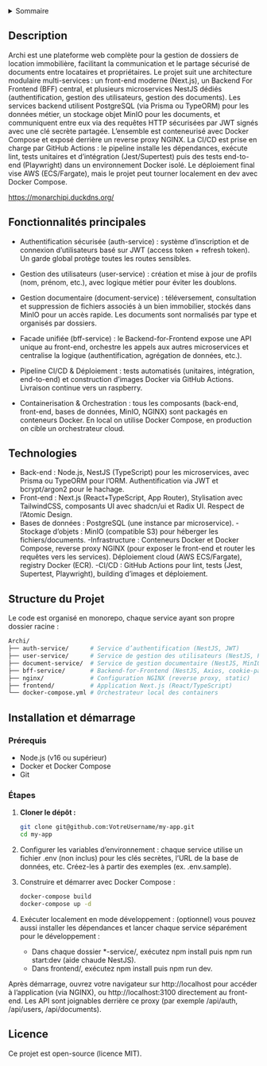 <details>
  <summary>Sommaire</summary>
  <ol>
    <li><a href="#Description">Description</a></li>
    <li><a href="#Fonctionnalités-principales">Fonctionnalités principales</a></li>
    <li><a href="#Technologies">Technologies</a></li>
    <li><a href="#Structure-du-projet">Structure du projet</a></li>
    <li><a href="#Installation-et-démarrage">Installation et démarrage</a></li>
    <!-- <li><a href="#CI/CD-et-tests">CI/CD et tests</a></li> -->
    <li><a href="#Licence">Licence</a></li>
  </ol>
</details>

## Description

Archi est une plateforme web complète pour la gestion de dossiers de location immobilière, facilitant la communication et le partage sécurisé de documents entre locataires et propriétaires. Le projet suit une architecture modulaire multi-services : un front-end moderne (Next.js), un Backend For Frontend (BFF) central, et plusieurs microservices NestJS dédiés (authentification, gestion des utilisateurs, gestion des documents). Les services backend utilisent PostgreSQL (via Prisma ou TypeORM) pour les données métier, un stockage objet MinIO pour les documents, et communiquent entre eux via des requêtes HTTP sécurisées par JWT signés avec une clé secrète partagée. L’ensemble est conteneurisé avec Docker Compose et exposé derrière un reverse proxy NGINX. La CI/CD est prise en charge par GitHub Actions : le pipeline installe les dépendances, exécute lint, tests unitaires et d’intégration (Jest/Supertest) puis des tests end-to-end (Playwright) dans un environnement Docker isolé. Le déploiement final vise AWS (ECS/Fargate), mais le projet peut tourner localement en dev avec Docker Compose.

https://monarchipi.duckdns.org/

<!-- ## stack

* [![Next][Next.js]][Next-url]
* [![React][React.js]][React-url]
-->

## Fonctionnalités principales
- Authentification sécurisée (auth-service) : système d’inscription et de connexion d’utilisateurs basé sur JWT (access token + refresh token). Un garde global protège toutes les routes sensibles.

- Gestion des utilisateurs (user-service) : création et mise à jour de profils (nom, prénom, etc.), avec logique métier pour éviter les doublons.

- Gestion documentaire (document-service) : téléversement, consultation et suppression de fichiers associés à un bien immobilier, stockés dans MinIO pour un accès rapide. Les documents sont normalisés par type et organisés par dossiers.

- Facade unifiée (bff-service) : le Backend-for-Frontend expose une API unique au front-end, orchestre les appels aux autres microservices et centralise la logique (authentification, agrégation de données, etc.).

- Pipeline CI/CD & Déploiement : tests automatisés (unitaires, intégration, end-to-end) et construction d’images Docker via GitHub Actions. Livraison continue vers un raspberry.

- Containerisation & Orchestration : tous les composants (back-end, front-end, bases de données, MinIO, NGINX) sont packagés en conteneurs Docker. En local on utilise Docker Compose, en production on cible un orchestrateur cloud.


## Technologies

- Back-end : Node.js, NestJS (TypeScript) pour les microservices, avec Prisma ou TypeORM pour l’ORM. Authentification via JWT et bcrypt/argon2 pour le hachage.
- Front-end : Next.js (React+TypeScript, App Router), Stylisation avec TailwindCSS, composants UI avec shadcn/ui et Radix UI. Respect de l’Atomic Design.
- Bases de données : PostgreSQL (une instance par microservice).
-Stockage d’objets : MinIO (compatible S3) pour héberger les fichiers/documents.
-Infrastructure : Conteneurs Docker et Docker Compose, reverse proxy NGINX (pour exposer le front-end et router les requêtes vers les services). Déploiement cloud (AWS ECS/Fargate), registry Docker (ECR).
-CI/CD : GitHub Actions pour lint, tests (Jest, Supertest, Playwright), building d’images et déploiement.

## Structure du Projet

Le code est organisé en monorepo, chaque service ayant son propre dossier racine : 

```bash
Archi/ 
├── auth-service/      # Service d’authentification (NestJS, JWT)
├── user-service/      # Service de gestion des utilisateurs (NestJS, Postgres)
├── document-service/  # Service de gestion documentaire (NestJS, MinIO)
├── bff-service/       # Backend-for-Frontend (NestJS, Axios, cookie-parser)
├── nginx/             # Configuration NGINX (reverse proxy, static)
├── frontend/          # Application Next.js (React/TypeScript)
└── docker-compose.yml # Orchestrateur local des containers
```

## Installation et démarrage

### Prérequis

- Node.js (v16 ou supérieur)
- Docker et Docker Compose
- Git

### Étapes

1. **Cloner le dépôt :**

   ```sh
   git clone git@github.com:VotreUsername/my-app.git
   cd my-app
   ```
2. Configurer les variables d’environnement : chaque service utilise un fichier .env (non inclus) pour les clés secrètes, l’URL de la base de données, etc. Créez-les à partir des exemples (ex. .env.sample).
3. Construire et démarrer avec Docker Compose :
   ```sh
   docker-compose build
   docker-compose up -d
   ```
4. Exécuter localement en mode développement : (optionnel) vous pouvez aussi installer les dépendances et lancer chaque service séparément pour le développement :
   - Dans chaque dossier *-service/, exécutez npm install puis npm run start:dev (aide chaude NestJS).
   - Dans frontend/, exécutez npm install puis npm run dev.
  
Après démarrage, ouvrez votre navigateur sur http://localhost pour accéder à l’application (via NGINX), ou http://localhost:3100 directement au front-end. Les API sont joignables derrière ce proxy (par exemple /api/auth, /api/users, /api/documents).

<!-- ## CI/CD et tests

Le projet est conçu pour l’intégration continue : le pipeline GitHub Actions installe les dépendances, effectue le linting et la vérification de types, puis compile le front-end et les services. Il exécute ensuite les tests unitaires et d’intégration (Jest + Supertest) et enfin les tests End-to-End (Playwright dans un environnement Docker isolé). En cas de succès, les conteneurs Docker sont construits et poussés sur un registre, prêts pour le déploiement automatique (par exemple docker-compose pull && up sur un serveur de production, ou via AWS Fargate).
-->
## Licence

Ce projet est open-source (licence MIT). 


[Next.js]: https://img.shields.io/badge/next.js-000000?style=for-the-badge&logo=nextdotjs&logoColor=white
[Next-url]: https://nextjs.org/
[React.js]: https://img.shields.io/badge/React-20232A?style=for-the-badge&logo=react&logoColor=61DAFB
[React-url]: https://reactjs.org/
